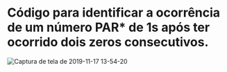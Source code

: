<h1>Código para identificar  a ocorrência de um número PAR* de 1s após ter ocorrido dois zeros consecutivos.</h1>

![Captura de tela de 2019-11-17 13-54-20](https://user-images.githubusercontent.com/45442173/69010782-e358e700-0941-11ea-809f-57a30acce8d2.png)

